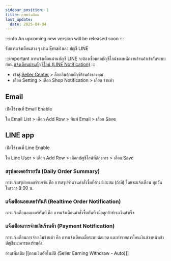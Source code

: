 ```yaml
---
sidebar_position: 1
title: การแจ้งเตือน
last_update:
  date: 2025-04-04
---
```


:::info
An upcoming new version will be released soon
:::

รับการแจ้งเตือนต่าง ๆ ผ่าน Email และ บัญชี LINE

:::important
การแจ้งเตือนผ่านบัญชี LINE จะต้องเชื่อมต่อบัญชีไลน์ของพนักงานร้านค้าเข้ากับระบบก่อน
[แจ้งเตือนผ่านบัญชีไลน์ (LINE Notification)](/shop/notification/line-notification.md)
:::

- เข้าสู่ [Seller Center](https://seller.cafn.co) > ล็อกอินด้วยบัญชีร้านค้าของคุณ 
- เลือก Setting > เลือก Shop Notification > เลือก ร้านค้า

## Email

เปิดใช้งานที่ Email Enable

ใน Email List > เลือก Add Row > พิมพ์ Email > เลือก Save

## LINE app

เปิดใช้งานที่ Line Enable

ใน Line User > เลือก Add Row > เลือกบัญชีไลน์ที่ต้องการ > เลือก Save

### สรุปออเดอร์รายวัน (Daily Order Summary)
การแจ้งสรุปออเดอร์รายวัน คือ การสรุปจำนวนคำสั่งซื้อที่ค้างส่งสะสม (ถ้ามี) โดยจะแจ้งเตือน ทุกวัน ในเวลา 8:00 น.

### แจ้งเตือนออเดอร์ทันที (Realtime Order Notification)
การแจ้งเตือนออเดอร์ทันที คือ การแจ้งเตือนคำสั่งซื้อทันที เมื่อลูกค้าชำระเงินสำเร็จ

### แจ้งเตือนการจ่ายเงินร้านค้า (Payment Notification)
การแจ้งเตือนการจ่ายเงินร้านค้า คือ การแจ้งเตือนเมื่อระบบตัดยอด  และทำรายการโอนเงินล่วงหน้าเข้าบัญชีธนาคารของร้านค้า 

อ่านเพิ่มเติม [[ถอนเงินอัตโนมัติ (Seller Earning Withdraw - Auto)]]

